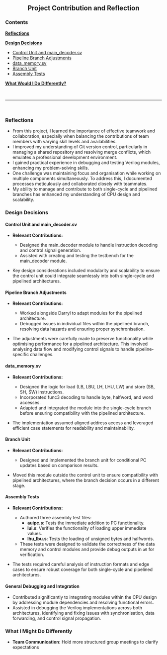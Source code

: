 <center>

## Project Contribution and Reflection

</center>

### Contents

[**Reflections**](#reflections)

[**Design Decisions**](#design-decisions)
- [Control Unit and main_decoder.sv](#control-unit-and-main_decodersv)
- [Pipeline Branch Adjustments](#pipeline-branch-adjustments)
- [data_memory.sv](#data_memorysv)
- [Branch Unit](#branch-unit)
- [Assembly Tests](#assembly-tests)

[**What Would I Do Differently?**](#what-i-might-do-differently)

<br>

---

<br>

### Reflections

- From this project, I learned the importance of effective teamwork and collaboration, especially when balancing the contributions of team members with varying skill levels and availabilities.
- I improved my understanding of Git version control, particularly in managing a shared repository and resolving merge conflicts, which emulates a professional development environment.
- I gained practical experience in debugging and testing Verilog modules, enhancing my problem-solving skills.
- One challenge was maintaining focus and organisation while working on multiple components simultaneously. To address this, I documented processes meticulously and collaborated closely with teammates.
- My ability to manage and contribute to both single-cycle and pipelined branches has enhanced my understanding of CPU design and scalability.

### Design Decisions

#### Control Unit and main_decoder.sv

- **Relevant Contributions:**
    - Designed the main_decoder module to handle instruction decoding and control signal generation.
    - Assisted with creating and testing the testbench for the main_decoder module.

- Key design considerations included modularity and scalability to ensure the control unit could integrate seamlessly into both single-cycle and pipelined architectures.

#### Pipeline Branch Adjustments

- **Relevant Contributions:**
    - Worked alongside Darryl to adapt modules for the pipelined architecture.
    - Debugged issues in individual files within the pipelined branch, resolving data hazards and ensuring proper synchronisation.

- The adjustments were carefully made to preserve functionality while optimising performance for a pipelined architecture. This involved analysing data flow and modifying control signals to handle pipeline-specific challenges.

#### data_memory.sv

- **Relevant Contributions:**
    - Designed the logic for load (LB, LBU, LH, LHU, LW) and store (SB, SH, SW) instructions.
    - Incorporated func3 decoding to handle byte, halfword, and word accesses.
    - Adapted and integrated the module into the single-cycle branch before ensuring compatibility with the pipelined architecture.

- The implementation assumed aligned address access and leveraged efficient case statements for readability and maintainability.

#### Branch Unit

- **Relevant Contributions:**
    - Designed and implemented the branch unit for conditional PC updates based on comparison results.

- Moved this module outside the control unit to ensure compatibility with pipelined architectures, where the branch decision occurs in a different stage.

#### Assembly Tests

- **Relevant Contributions:**
    - Authored three assembly test files:
        - **auipc.s**: Tests the immediate addition to PC functionality.
        - **lui.s**: Verifies the functionality of loading upper immediate values.
        - **lhu_lbu.s**: Tests the loading of unsigned bytes and halfwords.
    - These tests were designed to validate the correctness of the data memory and control modules and provide debug outputs in `a0` for verification.

- The tests required careful analysis of instruction formats and edge cases to ensure robust coverage for both single-cycle and pipelined architectures.

#### General Debugging and Integration

- Contributed significantly to integrating modules within the CPU design by addressing module dependencies and resolving functional errors.
- Assisted in debugging the Verilog implementations across both architectures, identifying and fixing issues with synchronisation, data forwarding, and control signal propagation.

### What I Might Do Differently

- **Team Communication:** Hold more structured group meetings to clarify expectations
